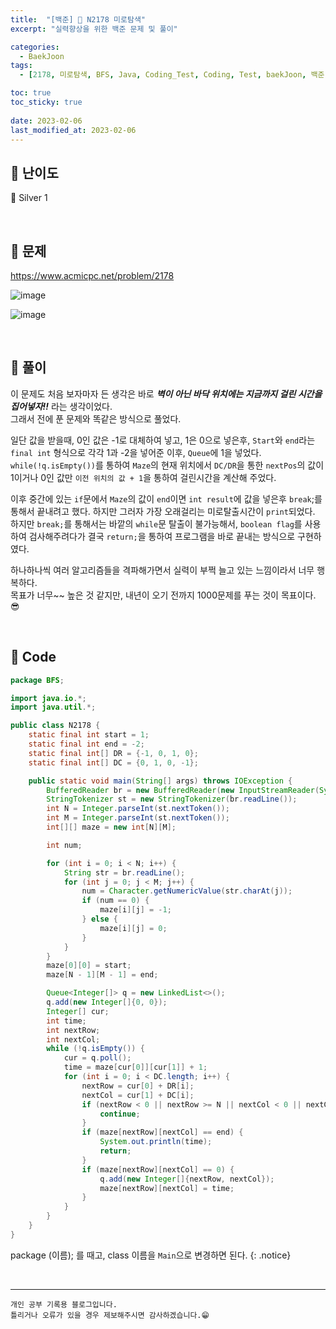 ```yaml
---
title:  "[백준] 🥈 N2178 미로탐색"
excerpt: "실력향상을 위한 백준 문제 및 풀이"

categories:
  - BaekJoon
tags:
  - [2178, 미로탐색, BFS, Java, Coding_Test, Coding, Test, baekJoon, 백준]

toc: true
toc_sticky: true
 
date: 2023-02-06
last_modified_at: 2023-02-06
---
```


## 📌 난이도

  🥈 Silver 1

<br>

## 📌 문제

<https://www.acmicpc.net/problem/2178>

![image](https://user-images.githubusercontent.com/37824506/216828397-a6b35752-30ed-468d-bbac-35a47f3be27f.png)

![image](https://user-images.githubusercontent.com/37824506/216828420-e31a6324-0fd6-4cf1-8a61-e4726ecc9d65.png)


<br>

## 📌 풀이

이 문제도 처음 보자마자 든 생각은 바로 ***벽이 아닌 바닥 위치에는 지금까지 걸린 시간을 집어넣자!!*** 라는 생각이었다.  
그래서 전에 푼 문제와 똑같은 방식으로 풀었다.  

일단 값을 받을때, 0인 값은 -1로 대체하여 넣고, 1은 0으로 넣은후, `Start`와 `end`라는 `final int` 형식으로 각각 1과 -2을 넣어준 이후, `Queue`에 1을 넣었다.  
`while(!q.isEmpty())`를 통하여 `Maze`의 현재 위치에서 `DC/DR`을 통한 `nextPos`의 값이 1이거나 0인 값만 `이전 위치의 값 + 1`을 통하여 걸린시간을 계산해 주었다.

이후 중간에 있는 `if`문에서 `Maze`의 값이 `end`이면 `int result`에 값을 넣은후 `break`;를 통해서 끝내려고 했다.
하지만 그러자 가장 오래걸리는 미로탈출시간이 `print`되었다.  
하지만 `break;`를 통해서는 바깥의 `while`문 탈출이 불가능해서, `boolean flag`를 사용하여 검사해주려다가 결국 `return;`을 통하여 프로그램을 바로 끝내는 방식으로 구현하였다.

하나하나씩 여러 알고리즘들을 격파해가면서 실력이 부쩍 늘고 있는 느낌이라서 너무 행복하다.  
목표가 너무~~ 높은 것 같지만, 내년이 오기 전까지 1000문제를 푸는 것이 목표이다. 😎

<br>

## 📌 Code

```java
package BFS;

import java.io.*;
import java.util.*;

public class N2178 {
    static final int start = 1;
    static final int end = -2;
    static final int[] DR = {-1, 0, 1, 0};
    static final int[] DC = {0, 1, 0, -1};

    public static void main(String[] args) throws IOException {
        BufferedReader br = new BufferedReader(new InputStreamReader(System.in));
        StringTokenizer st = new StringTokenizer(br.readLine());
        int N = Integer.parseInt(st.nextToken());
        int M = Integer.parseInt(st.nextToken());
        int[][] maze = new int[N][M];

        int num;

        for (int i = 0; i < N; i++) {
            String str = br.readLine();
            for (int j = 0; j < M; j++) {
                num = Character.getNumericValue(str.charAt(j));
                if (num == 0) {
                    maze[i][j] = -1;
                } else {
                    maze[i][j] = 0;
                }
            }
        }
        maze[0][0] = start;
        maze[N - 1][M - 1] = end;

        Queue<Integer[]> q = new LinkedList<>();
        q.add(new Integer[]{0, 0});
        Integer[] cur;
        int time;
        int nextRow;
        int nextCol;
        while (!q.isEmpty()) {
            cur = q.poll();
            time = maze[cur[0]][cur[1]] + 1;
            for (int i = 0; i < DC.length; i++) {
                nextRow = cur[0] + DR[i];
                nextCol = cur[1] + DC[i];
                if (nextRow < 0 || nextRow >= N || nextCol < 0 || nextCol >= M || maze[nextRow][nextCol] == -1) {
                    continue;
                }
                if (maze[nextRow][nextCol] == end) {
                    System.out.println(time);
                    return;
                }
                if (maze[nextRow][nextCol] == 0) {
                    q.add(new Integer[]{nextRow, nextCol});
                    maze[nextRow][nextCol] = time;
                }
            }
        }
    }
}
```


package (이름); 를 때고, class 이름을 `Main`으로 변경하면 된다.
{: .notice} 

<br>


***
    개인 공부 기록용 블로그입니다.
    틀리거나 오류가 있을 경우 제보해주시면 감사하겠습니다.😁